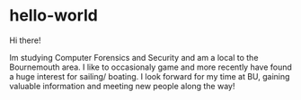 # hello-world

Hi there! 

Im studying Computer Forensics and Security and am a local to the Bournemouth area. I like to occasionaly game and more recently have found a huge interest for sailing/ boating. I look forward for my time at BU, gaining valuable information and meeting new people along the way! 
